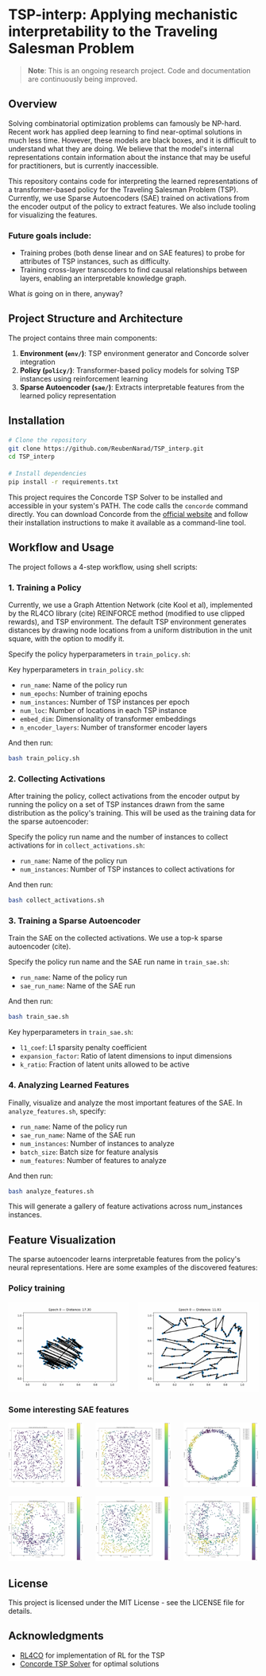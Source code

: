 # TSP-interp: Applying mechanistic interpretability to the Traveling Salesman Problem

> **Note**: This is an ongoing research project. Code and documentation are continuously being improved.

## Overview

Solving combinatorial optimization problems can famously be NP-hard. Recent work has applied deep learning to find near-optimal solutions in much less time. However, these models are black boxes, and it is difficult to understand what they are doing. We believe that the model's internal representations contain information about the instance that may be useful for practitioners, but is currently inaccessible.

This repository contains code for interpreting the learned representations of a transformer-based policy for the Traveling Salesman Problem (TSP). Currently, we use Sparse Autoencoders (SAE) trained on activations from the encoder output of the policy to extract features. We also include tooling for visualizing the features.

### Future goals include:
- Training probes (both dense linear and on SAE features) to probe for attributes of TSP instances, such as difficulty.
- Training cross-layer transcoders to find causal relationships between layers, enabling an interpretable knowledge graph.

What *is* going on in there, anyway?

## Project Structure and Architecture

The project contains three main components:

1. **Environment (`env/`)**: TSP environment generator and Concorde solver integration
2. **Policy (`policy/`)**: Transformer-based policy models for solving TSP instances using reinforcement learning
3. **Sparse Autoencoder (`sae/`)**: Extracts interpretable features from the learned policy representation

## Installation

```bash
# Clone the repository
git clone https://github.com/ReubenNarad/TSP_interp.git
cd TSP_interp

# Install dependencies
pip install -r requirements.txt
```

This project requires the Concorde TSP Solver to be installed and accessible in your system's PATH. The code calls the `concorde` command directly. You can download Concorde from the [official website](https://www.math.uwaterloo.ca/tsp/concorde/downloads/downloads.htm) and follow their installation instructions to make it available as a command-line tool.

## Workflow and Usage

The project follows a 4-step workflow, using shell scripts:

### 1. Training a Policy
Currently, we use a Graph Attention Network (cite Kool et al), implemented by the RL4CO library (cite) REINFORCE method (modified to use clipped rewards), and TSP environment. The default TSP environment generates distances by drawing node locations from a uniform distribution in the unit square, with the option to modify it.

Specify the policy hyperparameters in `train_policy.sh`:

Key hyperparameters in `train_policy.sh`:
- `run_name`: Name of the policy run
- `num_epochs`: Number of training epochs
- `num_instances`: Number of TSP instances per epoch
- `num_loc`: Number of locations in each TSP instance
- `embed_dim`: Dimensionality of transformer embeddings
- `n_encoder_layers`: Number of transformer encoder layers

And then run:
```bash
bash train_policy.sh
```

### 2. Collecting Activations

After training the policy, collect activations from the encoder output by running the policy on a set of TSP instances drawn from the same distribution as the policy's training. This will be used as the training data for the sparse autoencoder:

Specify the policy run name and the number of instances to collect activations for in `collect_activations.sh`:

- `run_name`: Name of the policy run
- `num_instances`: Number of TSP instances to collect activations for

And then run:
```bash
bash collect_activations.sh
```

### 3. Training a Sparse Autoencoder

Train the SAE on the collected activations. We use a top-k sparse autoencoder (cite).

Specify the policy run name and the SAE run name in `train_sae.sh`:

- `run_name`: Name of the policy run
- `sae_run_name`: Name of the SAE run

And then run:
```bash
bash train_sae.sh
```

Key hyperparameters in `train_sae.sh`:
- `l1_coef`: L1 sparsity penalty coefficient
- `expansion_factor`: Ratio of latent dimensions to input dimensions
- `k_ratio`: Fraction of latent units allowed to be active

### 4. Analyzing Learned Features

Finally, visualize and analyze the most important features of the SAE. In `analyze_features.sh`, specify:

- `run_name`: Name of the policy run
- `sae_run_name`: Name of the SAE run
- `num_instances`: Number of instances to analyze
- `batch_size`: Batch size for feature analysis
- `num_features`: Number of features to analyze

And then run:
```bash
bash analyze_features.sh
```

This will generate a gallery of feature activations across num_instances instances.

## Feature Visualization

The sparse autoencoder learns interpretable features from the policy's neural representations. Here are some examples of the discovered features:

### Policy training

<div style="display: flex; justify-content: space-between;">
  <div style="flex: 1; margin-right: 10px;">
    <img src="readme_images/small_circle.gif" alt="Small Circle Animation" width="100%">
  </div>
  <div style="flex: 1; margin-left: 10px;">
    <img src="readme_images/uniform.gif" alt="Uniform Distribution Animation" width="100%">
  </div>
</div>


### Some interesting SAE features

<div style="display: flex; flex-wrap: wrap; justify-content: space-between;">
  <div style="flex: 0 0 30%; margin-bottom: 15px;">
    <img src="readme_images/feature_329_overlay.png" alt="Feature 329 Overlay" width="100%">
  </div>
  <div style="flex: 0 0 30%; margin-bottom: 15px;">
    <img src="readme_images/feature_447_overlay.png" alt="Feature 447 Overlay" width="100%">
  </div>
  <div style="flex: 0 0 30%; margin-bottom: 15px;">
    <img src="readme_images/feature_485_overlay.png" alt="Feature 485 Overlay" width="100%">
  </div>
  <div style="flex: 0 0 30%;">
    <img src="readme_images/feature_659_overlay.png" alt="Feature 659 Overlay" width="100%">
  </div>
  <div style="flex: 0 0 30%;">
    <img src="readme_images/feature_770_overlay.png" alt="Feature 770 Overlay" width="100%">
  </div>
  <div style="flex: 0 0 30%;">
    <img src="readme_images/feature_776_overlay.png" alt="Feature 776 Overlay" width="100%">
  </div>
</div>

## License

This project is licensed under the MIT License - see the LICENSE file for details.

## Acknowledgments
- [RL4CO](https://rl4.co/) for implementation of RL for the TSP
- [Concorde TSP Solver](http://www.math.uwaterloo.ca/tsp/concorde.html) for optimal solutions
``` 